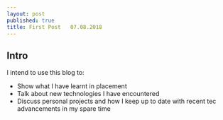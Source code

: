 ```yaml
---
layout: post
published: true
title: First Post   07.08.2018
---
```

## Intro 

I intend to use this blog to: 
- Show what I have learnt in placement 
- Talk about new technologies I have encountered
- Discuss personal projects and how I keep up to date with recent tec advancements in my spare time

